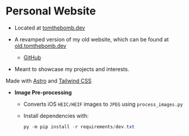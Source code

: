 
# Personal Website

- Located at [tomthebomb.dev](https://tomthebomb.dev)

- A revamped version of my old website, which can be found at [old.tomthebomb.dev](https://old.tomthebomb.dev)
    - [GitHub](https://github.com/Tom-the-Bomb/old-tomthebomb.dev)

- Meant to showcase my projects and interests.

Made with [Astro](https://astro.build) and [Tailwind CSS](https://tailwindcss.com)

- **Image Pre-processing**
    - Converts iOS `HEIC/HEIF` images to `JPEG` using `process_images.py`
    - Install dependencies with:

        ```powershell
        py -m pip install -r requirements/dev.txt
        ```

